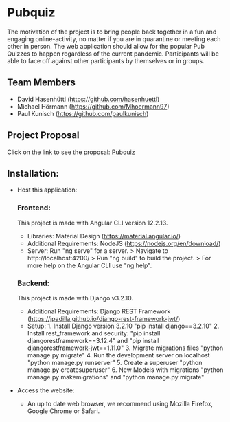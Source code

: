 # Pubquiz

The motivation of the project is to bring people back together in a fun and engaging online-activity, 
no matter if you are in quarantine or meeting each other in person.
The web application should allow for the popular Pub Quizzes to happen regardless of the current pandemic. 
Participants will be able to face off against other participants by themselves or in groups.

## Team Members
* David Hasenhüttl (https://github.com/hasenhuettl)
* Michael Hörmann  (https://github.com/Mhoermann97)
* Paul Kunisch     (https://github.com/paulkunisch)



## Project Proposal
Click on the link to see the proposal: <a href="https://fhjoanneum-my.sharepoint.com/personal/michael_hoermann_edu_fh-joanneum_at/_layouts/15/onedrive.aspx?id=%2Fpersonal%2Fmichael%5Fhoermann%5Fedu%5Ffh%2Djoanneum%5Fat%2FDocuments%2FFH%2DJOANNEUM%2F5%2E%20Semester%2FSWENGS%2FProject%20Proposal%2FProject%20Proposal%20Online%20Pubquiz%20team2%2Epdf&parent=%2Fpersonal%2Fmichael%5Fhoermann%5Fedu%5Ffh%2Djoanneum%5Fat%2FDocuments%2FFH%2DJOANNEUM%2F5%2E%20Semester%2FSWENGS%2FProject%20Proposal">Pubquiz</a>

## Installation:
* Host this application:

   ### Frontend: 
   This project is made with Angular CLI version 12.2.13.
   
   - Libraries: Material Design (https://material.angular.io/)
   - Additional Requirements: NodeJS (https://nodejs.org/en/download/)
   - Server: 
                  Run "ng serve" for a server. > 
                  Navigate to http://localhost:4200/ >
                  Run "ng build" to build the project. >
                  For more help on the Angular CLI use "ng help".  
          
    
   ### Backend: 
   This project is made with Django v3.2.10.
   
   - Additional Requirements: Django REST Framework (https://jpadilla.github.io/django-rest-framework-jwt/)
   - Setup:
            1. Install Django version 3.2.10 "pip install django==3.2.10"
            2. Install rest_framework and security: "pip install djangorestframework==3.12.4" and "pip install djangorestframework-jwt==1.11.0"
            3. Migrate migrations files "python manage.py migrate"
            4. Run the development server on localhost "python manage.py runserver"
            5. Create a superuser "python manage.py createsuperuser"
            6. New Models with migrations "python manage.py makemigrations" and "python manage.py migrate"

* Access the website:
    - An up to date web browser, we recommend using Mozilla Firefox, Google Chrome or Safari.
